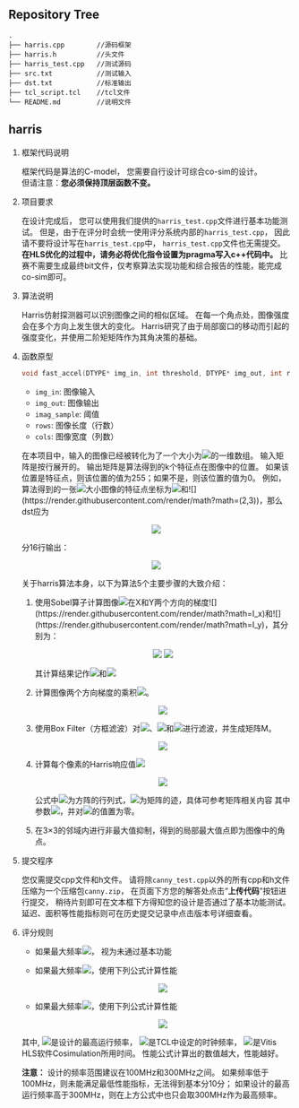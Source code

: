 ## Repository Tree
```
.
├── harris.cpp        //源码框架
├── harris.h          //头文件
├── harris_test.cpp   //测试源码
├── src.txt           //测试输入
├── dst.txt           //标准输出
├── tcl_script.tcl    //tcl文件
└── README.md         //说明文件
```
## harris
1. 框架代码说明

    框架代码是算法的C-model，
    您需要自行设计可综合co-sim的设计。  
    但请注意：**您必须保持顶层函数不变。**

2. 项目要求

    在设计完成后，
    您可以使用我们提供的`harris_test.cpp`文件进行基本功能测试。
    但是，由于在评分时会统一使用评分系统内部的`harris_test.cpp`，
    因此请不要将设计写在`harris_test.cpp`中，
    `harris_test.cpp`文件也无需提交。
    **在HLS优化的过程中，请务必将优化指令设置为pragma写入c++代码中。**
    比赛不需要生成最终bit文件，仅考察算法实现功能和综合报告的性能，能完成co-sim即可。
		
3. 算法说明

    Harris仿射探测器可以识别图像之间的相似区域。
    在每一个角点处，图像强度会在多个方向上发生很大的变化。
    Harris研究了由于局部窗口的移动而引起的强度变化，并使用二阶矩矩阵作为其角决策的基础。

4. 函数原型

    ```c++
    void fast_accel(DTYPE* img_in, int threshold, DTYPE* img_out, int rows, int cols)
    ```
    - `img_in`: 图像输入
    - `img_out`: 图像输出
    - `imag_sample`: 阈值
    - `rows`: 图像长度（行数）
    - `cols`: 图像宽度（列数）
        
    在本项目中，输入的图像已经被转化为了一个大小为![](https://render.githubusercontent.com/render/math?math=128\times128)的一维数组。
    输入矩阵是按行展开的。
    输出矩阵是算法得到的k个特征点在图像中的位置。
    如果该位置是特征点，则该位置的值为255；如果不是，则该位置的值为0。
    例如，算法得到的一张![](https://render.githubusercontent.com/render/math?math=4\times4)大小图像的特征点坐标为![](https://render.githubusercontent.com/render/math?math=(0,1))和![](https://render.githubusercontent.com/render/math?math=(2,3))，那么dst应为

    <div align="center">
    <img src="https://render.githubusercontent.com/render/math?math=\huge%20\begin{matrix}%200%26255%260%260\\0%260%260%260\\0%260%260%26255\\0%260%260%260\end{matrix}">
    </div>

    分16行输出：
    <div align="center">
    <img src="https://render.githubusercontent.com/render/math?math=\huge%20\begin{matrix}%200%26255%260%260%260%260%260%260%260%260%260%26255%260%260%260%260\end{matrix}">
    </div>

    关于harris算法本身，以下为算法5个主要步骤的大致介绍：
  
    1. 使用Sobel算子计算图像![](https://render.githubusercontent.com/render/math?math=I(x,y))在X和Y两个方向的梯度![](https://render.githubusercontent.com/render/math?math=I_x)和![](https://render.githubusercontent.com/render/math?math=I_y)，其分别为：
        
        <div align="center">
        <img src="https://render.githubusercontent.com/render/math?math=\huge%20I_x=\begin{bmatrix}-1%260%26%2B1\\-2%260%26%2B2\\-1%260%26%2B1\end{bmatrix},">
        <img src="https://render.githubusercontent.com/render/math?math=\huge%20I_y=\begin{bmatrix}%2B1%26%2B2%26%2B1\\0%260%260\\-1%26-2%26-1\end{bmatrix}">
        </div>

        其计算结果记作![](https://render.githubusercontent.com/render/math?math=G_x)和![](https://render.githubusercontent.com/render/math?math=G_y)
        
    2. 计算图像两个方向梯度的乘积![](https://render.githubusercontent.com/render/math?math=G_{xy})。

        <div align="center">
        <img src="https://render.githubusercontent.com/render/math?math=\huge%20G_{xy}=G_xG_y">
        </div>        
  
    3. 使用Box Filter（方框滤波）对![](https://render.githubusercontent.com/render/math?math=G_x^2)、![](https://render.githubusercontent.com/render/math?math=G_y^2)和![](https://render.githubusercontent.com/render/math?math=G_{xy})进行滤波，并生成矩阵M。

        <div align="center">
        <img src="https://render.githubusercontent.com/render/math?math=\huge%20M=\begin{bmatrix}G_x^2%26G_{xy}\\G_{xy}%26G_y^2\end{bmatrix}">
        </div>  
  
    4. 计算每个像素的Harris响应值![](https://render.githubusercontent.com/render/math?math=R)

        <div align="center">
        <img src="https://render.githubusercontent.com/render/math?math=\huge%20R=\det(M)-\alpha\cdot\tr(M)^2">
        </div>  
        
        公式中![](https://render.githubusercontent.com/render/math?math=\det)为方阵的行列式，![](https://render.githubusercontent.com/render/math?math=\tr)为矩阵的迹，具体可参考矩阵相关内容
        其中参数![](https://render.githubusercontent.com/render/math?math=\alpha=0.04)，并对![](https://render.githubusercontent.com/render/math?math=R\le%20442)的值置为零。
  
    5. 在3×3的邻域内进行非最大值抑制，得到的局部最大值点即为图像中的角点。 

5. 提交程序

    您仅需提交cpp文件和h文件。
    请将除`canny_test.cpp`以外的所有cpp和h文件
    压缩为一个压缩包`canny.zip`，
    在页面下方您的解答处点击“**上传代码**”按钮进行提交，
    稍待片刻即可在文本框下方得知您的设计是否通过了基本功能测试。
    延迟、面积等性能指标则可在历史提交记录中点击版本号详细查看。
  
6. 评分规则

    - 如果最大频率![](https://render.githubusercontent.com/render/math?math=F_{max}<100\MHz)， 视为未通过基本功能

    - 如果最大频率![](https://render.githubusercontent.com/render/math?math=100\MHz%20\le%20F_{max}<300\MHz)，使用下列公式计算性能
      <div align="center">
      <img src="https://render.githubusercontent.com/render/math?math=\huge%20\frac{T_{clock}\times%20F_{max}}{\tau_{Simulation}}">
      </div>

    - 如果最大频率![](https://render.githubusercontent.com/render/math?math=F_{max}%20\ge%20300\MHz)，使用下列公式计算性能
      <div align="center">
      <img src="https://render.githubusercontent.com/render/math?math=\huge%20\frac{T_{clock}\times300\MHz}{\tau_{Simulation}}">
      </div>
    
    其中,
    ![](https://render.githubusercontent.com/render/math?math=F_{max})是设计的最高运行频率，
    ![](https://render.githubusercontent.com/render/math?math=T_{clock})是TCL中设定的时钟频率，
    ![](https://render.githubusercontent.com/render/math?math=\tau_{Simulation})是Vitis HLS软件Cosimulation所用时间。
    性能公式计算出的数值越大，性能越好。

    **注意：**
    设计的频率范围建议在100MHz和300MHz之间。
    如果频率低于100MHz，则未能满足最低性能指标，无法得到基本分10分；
    如果设计的最高运行频率高于300MHz，则在上方公式中也只会取300MHz作为最高频率。
